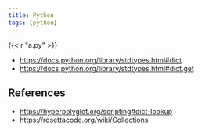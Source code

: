 ```yaml
---
title: Python
tags: [python]
---
```


{{< r "a.py" >}}

- <https://docs.python.org/library/stdtypes.html#dict>
- <https://docs.python.org/library/stdtypes.html#dict.get>

## References

- <https://hyperpolyglot.org/scripting#dict-lookup>
- <https://rosettacode.org/wiki/Collections>
